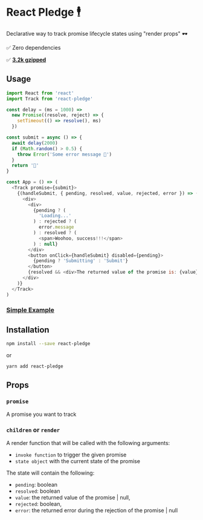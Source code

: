 # React Pledge 🕴

Declarative way to track promise lifecycle states using "render props" 🕶

✅ Zero dependencies

✅ [**3.2k gzipped**](https://bundlephobia.com/result?p=react-pledge)

## Usage

```js
import React from 'react'
import Track from 'react-pledge'

const delay = (ms = 1000) =>
  new Promise((resolve, reject) => {
    setTimeout(() => resolve(), ms)
  })

const submit = async () => {
  await delay(2000)
  if (Math.random() > 0.5) {
    throw Error('Some error message 🤒')
  }
  return '🙌'
}

const App = () => (
  <Track promise={submit}>
    {(handleSubmit, { pending, resolved, value, rejected, error }) => (
      <div>
        <div>
          {pending ? (
            'Loading...'
          ) : rejected ? (
            error.message
          ) : resolved ? (
            <span>Woohoo, success!!!</span>
          ) : null}
        </div>
        <button onClick={handleSubmit} disabled={pending}>
          {pending ? 'Submitting' : 'Submit'}
        </button>
        {resolved && <div>The returned value of the promise is: {value}</div>}
      </div>
    )}
  </Track>
)
```

### [Simple Example](https://codesandbox.io/s/2z06vmyv0y)

## Installation

```bash
npm install --save react-pledge
```

or

```bash
yarn add react-pledge
```

## Props

### `promise`

A promise you want to track

### `children` or `render`

A render function that will be called with the following arguments:

* `invoke function` to trigger the given promise
* `state object` with the current state of the promise

The state will contain the following:

* `pending`: boolean
* `resolved`: boolean
* `value`: the returned value of the promise | null,
* `rejected`: boolean,
* `error`: the returned error during the rejection of the promise | null
